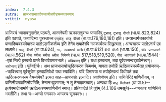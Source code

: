 ```yaml
---
index:  7.4.3
sutra:  भ्राजभासभावदीपजवमीलपीडामन्यतरस्याम्
vritti:  nyasa
---
```


भ्राजिरयं भ्वादावनुदात्तेत् पठ्यते, आत्मनेपदी ऋकारानुबन्धः फणादिषु `टुभ्राजु टुभ्रासु दीप्तौ` (धा.पा.823,824) इति पठ्यते, फणादिभ्यः पुरस्ताच्च `एजृभ्रेजृ भ्राजृ दीप्तौ` (धा.पा.179,180,181) इति। तन्त्रान्तर्गचकार्यार्थः फणादिष्ववश्यमेवास्य पाठोऽङ्गीकर्त्तव्य इति तेनैव शबादेरपि गणकार्यस्य सिद्धत्वात्। अन्यत्रास्य पाठोऽनार्ष एव लक्ष्यते। `भासृ दीप्तौ` (धा.पा.624), `भा, व्यक्तायां वाचि` (धा.पा.612) `दीपी दीप्तौ` (धा.पा.150), `जीव प्राणधारणे` (धा.पा.562) `मील श्मील स्मील क्ष्मील निमेषणे` (धा.पा.517,518,519,520), `पीड अवगाहने` (धा.पा.1544)--एषां नित्ये ह्रस्वत्वे प्राप्ते विभाषेयमारभ्यते। `अबिभ्रजत्` इति। यधा ह्रस्वत्वम्, तदा पूर्ववत्सन्वद्बावेनेत्त्वम्। `अबीभवत्` इति। पूर्ववद्दीर्घः।
अथ भ्राजभासयोॠदित्करणं किमर्थम्, यावता तयोर्हि ऋदित्करमस्यैतत् प्रयोजनम्--ऋदित्त्वात् पूर्वसूत्रेण ह्रस्वप्रतिषेधो यथा स्यादिति। यदि विभाषया च तयोर्ह्रस्वत्वं विधीयते तदा ऋदित्करणमस्य वैयर्व्यमेव? इत्यत आह--`भ्राजभासोः` इत्यादि। `अपाणिनीयम्` इति। पाणिनेरिदं पाणिनीयम्, न पाणिनीयमपाणिनौयमिति; तेनानभ्युपगमात्; न तु तेनाकृतत्वात्। अन्यथा हि `बाधृ विलोडने` (धा.पा.5)--इत्येवमादीनामपि ऋदित्करणमपाणिनीयं स्यात्। प्रतिपादितं हि पूर्वम् (4.1.106 तमसूत्रे)---गणकारः पाणिनिर्न भवतीति। तथा च--अन्यो गणकारः अन्यश्च सूत्रकारः।।

